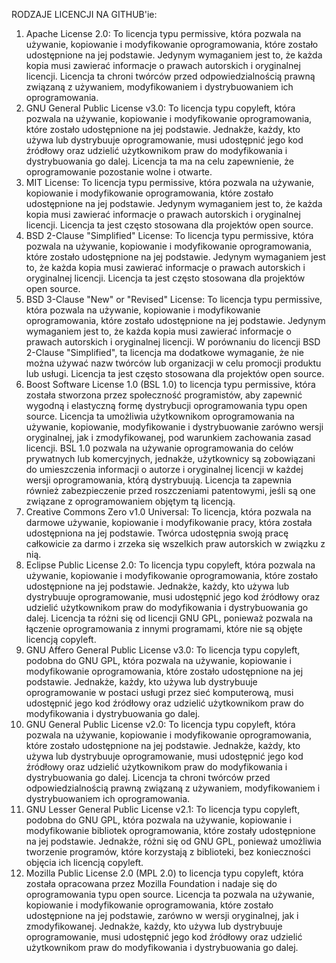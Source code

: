 RODZAJE LICENCJI NA GITHUB'ie:

1. Apache License 2.0: To licencja typu permissive, która pozwala na używanie, kopiowanie i modyfikowanie oprogramowania, które zostało udostępnione na jej podstawie. Jedynym wymaganiem jest to, że każda kopia musi zawierać informacje o prawach autorskich i oryginalnej licencji. Licencja ta chroni twórców przed odpowiedzialnością prawną związaną z używaniem, modyfikowaniem i dystrybuowaniem ich oprogramowania.
2. GNU General Public License v3.0: To licencja typu copyleft, która pozwala na używanie, kopiowanie i modyfikowanie oprogramowania, które zostało udostępnione na jej podstawie. Jednakże, każdy, kto używa lub dystrybuuje oprogramowanie, musi udostępnić jego kod źródłowy oraz udzielić użytkownikom praw do modyfikowania i dystrybuowania go dalej. Licencja ta ma na celu zapewnienie, że oprogramowanie pozostanie wolne i otwarte.
3. MIT License: To licencja typu permissive, która pozwala na używanie, kopiowanie i modyfikowanie oprogramowania, które zostało udostępnione na jej podstawie. Jedynym wymaganiem jest to, że każda kopia musi zawierać informacje o prawach autorskich i oryginalnej licencji. Licencja ta jest często stosowana dla projektów open source.
4. BSD 2-Clause "Simplified" License: To licencja typu permissive, która pozwala na używanie, kopiowanie i modyfikowanie oprogramowania, które zostało udostępnione na jej podstawie. Jedynym wymaganiem jest to, że każda kopia musi zawierać informacje o prawach autorskich i oryginalnej licencji. Licencja ta jest często stosowana dla projektów open source.
5. BSD 3-Clause "New" or "Revised" License: To licencja typu permissive, która pozwala na używanie, kopiowanie i modyfikowanie oprogramowania, które zostało udostępnione na jej podstawie. Jedynym wymaganiem jest to, że każda kopia musi zawierać informacje o prawach autorskich i oryginalnej licencji. W porównaniu do licencji BSD 2-Clause "Simplified", ta licencja ma dodatkowe wymaganie, że nie można używać nazw twórców lub organizacji w celu promocji produktu lub usługi. Licencja ta jest często stosowana dla projektów open source.
6. Boost Software License 1.0 (BSL 1.0) to licencja typu permissive, która została stworzona przez społeczność programistów, aby zapewnić wygodną i elastyczną formę dystrybucji oprogramowania typu open source. Licencja ta umożliwia użytkownikom oprogramowania na używanie, kopiowanie, modyfikowanie i dystrybuowanie zarówno wersji oryginalnej, jak i zmodyfikowanej, pod warunkiem zachowania zasad licencji. BSL 1.0 pozwala na używanie oprogramowania do celów prywatnych lub komercyjnych, jednakże, użytkownicy są zobowiązani do umieszczenia informacji o autorze i oryginalnej licencji w każdej wersji oprogramowania, którą dystrybuują. Licencja ta zapewnia również zabezpieczenie przed roszczeniami patentowymi, jeśli są one związane z oprogramowaniem objętym tą licencją.
7. Creative Commons Zero v1.0 Universal: To licencja, która pozwala na darmowe używanie, kopiowanie i modyfikowanie pracy, która została udostępniona na jej podstawie. Twórca udostępnia swoją pracę całkowicie za darmo i zrzeka się wszelkich praw autorskich w związku z nią.
8. Eclipse Public License 2.0: To licencja typu copyleft, która pozwala na używanie, kopiowanie i modyfikowanie oprogramowania, które zostało udostępnione na jej podstawie. Jednakże, każdy, kto używa lub dystrybuuje oprogramowanie, musi udostępnić jego kod źródłowy oraz udzielić użytkownikom praw do modyfikowania i dystrybuowania go dalej. Licencja ta różni się od licencji GNU GPL, ponieważ pozwala na łączenie oprogramowania z innymi programami, które nie są objęte licencją copyleft.
9. GNU Affero General Public License v3.0: To licencja typu copyleft, podobna do GNU GPL, która pozwala na używanie, kopiowanie i modyfikowanie oprogramowania, które zostało udostępnione na jej podstawie. Jednakże, każdy, kto używa lub dystrybuuje oprogramowanie w postaci usługi przez sieć komputerową, musi udostępnić jego kod źródłowy oraz udzielić użytkownikom praw do modyfikowania i dystrybuowania go dalej.
10. GNU General Public License v2.0: To licencja typu copyleft, która pozwala na używanie, kopiowanie i modyfikowanie oprogramowania, które zostało udostępnione na jej podstawie. Jednakże, każdy, kto używa lub dystrybuuje oprogramowanie, musi udostępnić jego kod źródłowy oraz udzielić użytkownikom praw do modyfikowania i dystrybuowania go dalej. Licencja ta chroni twórców przed odpowiedzialnością prawną związaną z używaniem, modyfikowaniem i dystrybuowaniem ich oprogramowania.
11. GNU Lesser General Public License v2.1: To licencja typu copyleft, podobna do GNU GPL, która pozwala na używanie, kopiowanie i modyfikowanie bibliotek oprogramowania, które zostały udostępnione na jej podstawie. Jednakże, różni się od GNU GPL, ponieważ umożliwia tworzenie programów, które korzystają z biblioteki, bez konieczności objęcia ich licencją copyleft.
12. Mozilla Public License 2.0 (MPL 2.0) to licencja typu copyleft, która została opracowana przez Mozilla Foundation i nadaje się do oprogramowania typu open source. Licencja ta pozwala na używanie, kopiowanie i modyfikowanie oprogramowania, które zostało udostępnione na jej podstawie, zarówno w wersji oryginalnej, jak i zmodyfikowanej. Jednakże, każdy, kto używa lub dystrybuuje oprogramowanie, musi udostępnić jego kod źródłowy oraz udzielić użytkownikom praw do modyfikowania i dystrybuowania go dalej.

